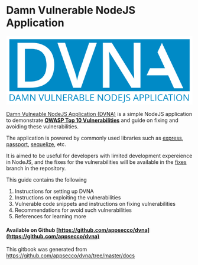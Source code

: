 # Damn Vulnerable NodeJS Application

![dvna-logo](resources/dvna.png)

[Damn Vulneable NodeJS Application (DVNA)](https://github.com/appsecco/dvna) is a simple NodeJS application to demonstrate [**OWASP Top 10 Vulnerabilities**](https://www.owasp.org/index.php/Category:OWASP_Top_Ten_Project#OWASP_Top_10_for_2013) and guide on fixing and avoiding these vulnerabilities.

The application is powered by commonly used libraries such as [express](https://www.npmjs.com/package/express), [passport](https://www.npmjs.com/package/passport), [sequelize](https://www.npmjs.com/package/sequelize), etc.

It is aimed to be useful for developers with limited development expereience in NodeJS, and the fixes for the vulnerabilities will be available in the [fixes](https://github.com/appsecco/dvna/tree/fixes) branch in the repository.

This guide contains the following

1. Instructions for setting up DVNA
2. Instructions on exploiting the vulnerabilities
3. Vulnerable code snippets and instructions on fixing vulnerabilities
4. Recommendations for avoid such vulnerabilities
5. References for learning more

#### Available on Github <i class="fa fa-github" aria-hidden="true"></i> [https://github.com/appsecco/dvna](https://github.com/appsecco/dvna)

This gitbook was generated from https://github.com/appsecco/dvna/tree/master/docs

